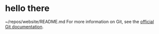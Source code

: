 # hello there


~/repos/website/README.md
 For more information on Git, see the
[official Git documentation](https://git-scm.com/).
